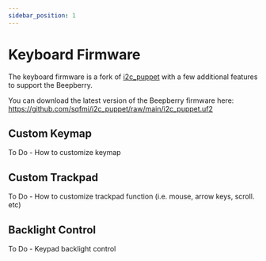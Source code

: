 ```yaml
---
sidebar_position: 1
---
```


# Keyboard Firmware

The keyboard firmware is a fork of [i2c_puppet](https://github.com/solderparty/i2c_puppet) with a few additional features to support the Beepberry.

You can download the latest version of the Beepberry firmware here: https://github.com/sqfmi/i2c_puppet/raw/main/i2c_puppet.uf2

## Custom Keymap

To Do - How to customize keymap

## Custom Trackpad

To Do - How to customize trackpad function (i.e. mouse, arrow keys, scroll. etc)

## Backlight Control

To Do - Keypad backlight control
